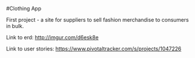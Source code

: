 #Clothing App

First project - a site for suppliers to sell fashion merchandise to consumers in bulk.

Link to erd: http://imgur.com/d6esk8e

Link to user stories: https://www.pivotaltracker.com/s/projects/1047226
